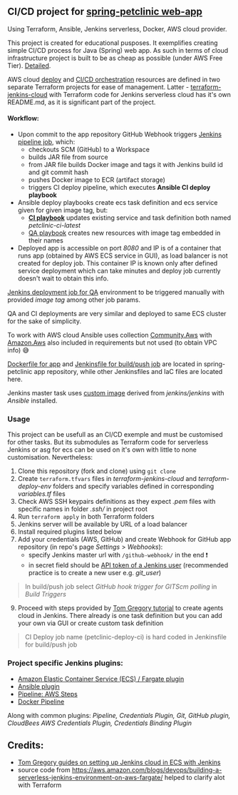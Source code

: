 ## CI/CD project for [spring-petclinic web-app](https://github.com/InfraMarine/spring-petclinic.git)
Using Terraform, Ansible, Jenkins serverless, Docker, AWS cloud provider.

This project is created for educational pusposes. It exemplifies creating simple CI/CD process for Java (Spring) web app. 
As such in terms of cloud infrastructure project is built to be as cheap as possible (under AWS Free Tier). [Detailed](./terraform-jenkins-cloud). 

AWS cloud [deploy](./terraform-deploy-env) and [CI/CD orchestration](./terraform-jenkins-cloud) resources are defined in two separate Terraform projects for ease of management. Latter - [terraform-jenkins-cloud](./terraform-jenkins-cloud) with Terraform code for Jenkins serverless cloud has it's own README.md, as it is significant part of the project.

#### Workflow:
- Upon commit to the app repository GitHub Webhook triggers [Jenkins pipeline job](https://github.com/InfraMarine/spring-petclinic/blob/main/Jenkinsfile), which:
  - checkouts SCM (GitHub) to a Workspace
  - builds JAR file from source
  - from JAR file builds Docker image and tags it with Jenkins build id and git commit hash
  - pushes Docker image to ECR (artifact storage)
  - triggers CI deploy pipeline, which executes __Ansible CI deploy playbook__
- Ansible deploy playbooks create ecs task definition and ecs service given for given image tag, but:
  - __[CI playbook](./ansible/deploy-service-ci.yml)__ updates existing service and task definition both named _petclinic-ci-latest_
  - [QA playbook](./ansible/deploy-service-qa.yml) creates new resources with image tag embedded in their names
- Deployed app is accessible on port _8080_ and IP is of a container that runs app (obtained by AWS ECS service in GUI), as load balancer is not created for deploy job. 
This container IP is known only after defined service deployment which can take minutes and deploy job currently doesn't wait to obtain this info.

[Jenkins deployment job for QA](./ansible/deploy_QA.jenkinsfile) environment to be triggered manually with provided _image tag_ among other job params.

QA and CI deployments are very similar and deployed to same ECS cluster for the sake of simplicity.

To work with AWS cloud Ansible uses collection [Community.Aws](https://docs.ansible.com/ansible/latest/collections/community/aws/index.html) with [Amazon.Aws](https://docs.ansible.com/ansible/latest/collections/amazon/aws/index.html) also included in requirements but not used (to obtain VPC info) :sweat_smile:

[Dockerfile for app](https://github.com/InfraMarine/spring-petclinic/blob/main/Dockerfile) and [Jenkinsfile for build/push job](https://github.com/InfraMarine/spring-petclinic/blob/main/Jenkinsfile) are located in spring-petclinic app repository, while other Jenkinsfiles and IaC files are located here.

Jenkins master task uses [custom image](https://hub.docker.com/repository/docker/medoth/jenkins-ansible) derived from _jenkins/jenkins_ with _Ansible_ installed.

### Usage

This project can be usefull as an CI/CD exemple and must be customised for other tasks. But its submodules as Terraform code for serverless Jenkins or asg for ecs
can be used on it's own with little to none customisation. Nevertheless:

1. Clone this repository (fork and clone) using `git clone`
2. Create `terraform.tfvars` files in _terraform-jenkins-cloud_ and _terraform-deploy-env_ folders and specify variables defined in corresponding
_variables.tf_ files
3. Check AWS SSH keypairs definitions as they expect _.pem_ files with specific names in folder _.ssh/_ in project root
4. Run `terraform apply` in both Terraform folders
5. Jenkins server will be available by URL of a load balancer
6. Install required plugins listed below
7. Add your credentials (AWS, GitHub) and create Webhook for GitHub app repository (in repo's page _Settings_ > _Webhooks_):
    - specify Jenkins master url with `/github-webhook/` in the end :exclamation:
    - in secret field should be [API token of a Jenkins user](https://stackoverflow.com/questions/45466090/how-to-get-the-api-token-for-jenkins) (recommended practice is to create a new user e.g. _git_user_)
> In build/push job select _GitHub hook trigger for GITScm polling_ in _Build Triggers_
9. Proceed with steps provided by [Tom Gregory tutorial](https://tomgregory.com/jenkins-jobs-in-aws-ecs-with-slave-agents/) to create agents cloud in Jenkins. There already is one task definition but you can add your own via GUI or create custom task definition
> CI Deploy job name (petclinic-deploy-ci) is hard coded in Jenkinsfile for build/push job 

### Project specific Jenkins plugins:
- [Amazon Elastic Container Service (ECS) / Fargate plugin](https://plugins.jenkins.io/amazon-ecs/)
- [Ansible plugin](https://plugins.jenkins.io/ansible)
- [Pipeline: AWS Steps](https://plugins.jenkins.io/pipeline-aws)
- [Docker Pipeline](https://plugins.jenkins.io/docker-workflow)

Along with common plugins: *Pipeline, Credentials Plugin, Git, GitHub plugin, CloudBees AWS Credentials Plugin, Credentials Binding Plugin*

## Credits:
- [Tom Gregory guides on setting up Jenkins cloud in ECS with Jenkins](https://tomgregory.com/deploy-jenkins-into-aws-ecs/)
- source code from https://aws.amazon.com/blogs/devops/building-a-serverless-jenkins-environment-on-aws-fargate/ helped to clarify alot with Terraform

